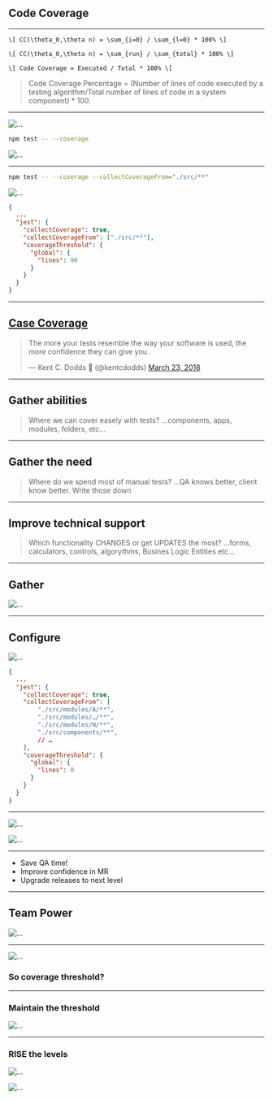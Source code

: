 
## Code Coverage

--- ---

<div class="r-stack">

`\[ CC(\theta_0,\theta n) = \sum_{i=0} / \sum_{l=0} * 100% \]` <!-- .element: class="fragment fade-in-then-out" -->

`\[ CC(\theta_0,\theta n) = \sum_{run} / \sum_{total} * 100% \]` <!-- .element: class="fragment fade-in-then-out" -->

`\[ Code Coverage = Executed / Total * 100% \]` <!-- .element: class="fragment fade-in-then-out" -->

</div>

> Code Coverage Percentage = (Number of lines of code executed by a testing algorithm/Total number of lines of code in a system component) * 100.

--- ---

<div class="r-stack">

![…](https://media4.giphy.com/media/l1KtYs7ZpeBskCQus/giphy.gif?cid=790b76111cfc59f7108721488c7c3aaf535e0ee677c623d2&rid=giphy.gif&ct=g) <!-- .element: class="fragment fade-in-then-out" -->

```bash
npm test -- --coverage
```
<!-- .element: class="fragment fade-in-then-out" -->

![…](https://www.valentinog.com/blog/static/5ee413ad9f33adcd6c830fe264583f92/715a3/jest-wrong-code-coverage.png) <!-- .element: class="fragment fade-in-then-out" -->

</div>

--- ---

<div class="r-stack">

```bash
npm test -- --coverage --collectCoverageFrom="./src/**"
```
<!-- .element: class="fragment fade-in-then-out" -->

![…](https://www.valentinog.com/blog/static/2303f1abd857aa5a07bc9d1feb90744f/d9217/jest-correct-code-coverage.png) <!-- .element: class="fragment fade-in-then-out" -->

```json
{
  ...
  "jest": {
    "collectCoverage": true,
    "collectCoverageFrom": ["./src/**"],
    "coverageThreshold": {
      "global": {
        "lines": 90
      }
    }
  }
}
```
<!-- .element: class="fragment fade-in-then-out" -->

</div>

--- ---

## [Case Coverage](https://kentcdodds.com/blog/how-to-know-what-to-test) <!-- .element: target="_target" -->

<blockquote class="twitter-tweet" data-lang="en" data-dnt="true" data-theme="dark"><p lang="en" dir="ltr">The more your tests resemble the way your software is used, the more confidence they can give you.</p>&mdash; Kent C. Dodds 🌌 (@kentcdodds) <a href="https://twitter.com/kentcdodds/status/977018512689455106?ref_src=twsrc%5Etfw">March 23, 2018</a></blockquote> <script async src="https://platform.twitter.com/widgets.js" charset="utf-8"></script>

--- ---

## Gather abilities

> Where we can cover easely with tests?
> …components, apps, modules, folders, etc…

--- ---

## Gather the need

> Where do we spend most of manual tests?
> …QA knows better, client know better. Write those down

--- ---

## Improve technical support

> Which functionality CHANGES or get UPDATES the most?
> …forms, calculators, controls, algorythms, Busines Logic Entities etc…

--- ---

## Gather

![…](https://media.tenor.com/gqBqTS6Zf6kAAAAC/gather-power.gif)

--- ---

## Configure

<div class="r-stack">

![…](https://media.tenor.com/Nl8pkHgVhPMAAAAS/get-move.gif) <!-- .element: class="fragment fade-in-then-out" width="700" -->

```json
{
  ...
  "jest": {
    "collectCoverage": true,
    "collectCoverageFrom": [
        "./src/modules/A/**",
        "./src/modules/…/**",
        "./src/modules/N/**",
        "./src/components/**",
        // …
    ],
    "coverageThreshold": {
      "global": {
        "lines": 0
      }
    }
  }
}
```
<!-- .element: class="fragment fade-in-then-out" -->

</div>

--- ---

<div class="r-stack">

![…](https://media.tenor.com/rkDY7Jl7QCYAAAAC/lotr-bilbo-baggins.gif) <!-- .element: class="fragment fade-in-then-out" -->

![…](https://media.tenor.com/-UygBh3nnfEAAAAC/coding.gif) <!-- .element: class="fragment fade-in-then-out" -->

</div>

--- ---

* Save QA time! <!-- .element: class="fragment fade-in-then-out" -->
* Improve confidence in MR <!-- .element: class="fragment fade-in-then-out" -->
* Upgrade releases to next level <!-- .element: class="fragment fade-in-then-out" -->

--- ---

## Team Power

![…](https://media.tenor.com/Er8nEPlC1wIAAAAM/teamwork-superman.gif) <!-- .element: width="500" -->

--- ---

![…](https://media.tenor.com/Ltr4Seoti_oAAAAS/demet-ozdemir-sanem-aydin.gif) <!-- .element: width="500" -->

### So coverage threshold? <!-- .element: class="fragment fade-in-then-out" -->

--- ---

### Maintain the threshold

![…](https://media.tenor.com/JQhq91xv1oAAAAAM/were-going-to-keep-this-going-chris-rock.gif) <!-- .element: width="500" -->

--- ---

### RISE the levels

<div class="r-stack">

![…](https://media.tenor.com/kn_KhCkBXKgAAAAS/batmetal-batman.gif) <!-- .element: class="fragment fade-in-then-out" width="500" -->

![…](https://media.tenor.com/0B3JysK_7r0AAAAC/turn-it-up-dj.gif) <!-- .element: class="fragment fade-in-then-out" width="500" -->

</div>
